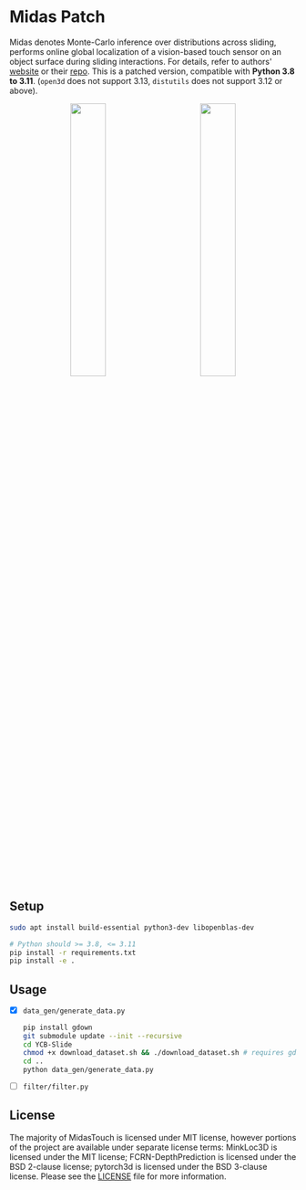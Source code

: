 # Midas Patch

Midas denotes Monte-Carlo inference over distributions across sliding, performs online global localization of a vision-based touch sensor on an object surface during sliding interactions. For details, refer to authors' <a href="https://suddhu.github.io/midastouch-tactile/">website</a> or their <a href="https://openreview.net/forum?id=JWROnOf4w-K">repo</a>. This is a patched version, compatible with **Python 3.8 to 3.11**. (`open3d` does not support 3.13, `distutils` does not support 3.12 or above).

<div align="center">
  <img src=".github/power_drill_ycb_slide.png"
  width="35%"> &nbsp;&nbsp;&nbsp;&nbsp;&nbsp; &nbsp;&nbsp;&nbsp;&nbsp;&nbsp;
    <img src=".github/power_drill_train_data.png"
  width="35%">
</div>

## Setup

```bash
sudo apt install build-essential python3-dev libopenblas-dev

# Python should >= 3.8, <= 3.11
pip install -r requirements.txt
pip install -e .
```

## Usage

- [x] `data_gen/generate_data.py`

  ```bash
  pip install gdown
  git submodule update --init --recursive
  cd YCB-Slide
  chmod +x download_dataset.sh && ./download_dataset.sh # requires gdown
  cd ..
  python data_gen/generate_data.py
  ```

- [ ] `filter/filter.py`

## License

The majority of MidasTouch is licensed under MIT license, however portions of the project are available under separate license terms: MinkLoc3D is licensed under the MIT license; FCRN-DepthPrediction is licensed under the BSD 2-clause license; pytorch3d is licensed under the BSD 3-clause license. Please see the [LICENSE](LICENSE) file for more information.
